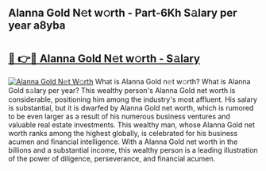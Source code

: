 ## Alanna Gold N𝚎t w𝚘rth - Part-6Kh S𝚊lary per year a8yba

# <h2><a href="http://gc02sqp.nevu.top/?p=Alanna+Gold">🔗 👉🔴 Alanna Gold N𝚎t w𝚘rth - S𝚊lary</a></h2>

[![Alanna Gold N𝚎t W𝚘rth](https://i.imgur.com/Oavwk0R.jpeg)](http://gc02sqp.nevu.top/?p=Alanna+Gold)
What is Alanna Gold n𝚎t w𝚘rth? What is Alanna Gold s𝚊lary per year?
This wealthy person's Alanna Gold net worth is considerable, positioning him among the industry's most affluent. His salary is substantial, but it is dwarfed by Alanna Gold net worth, which is rumored to be even larger as a result of his numerous business ventures and valuable real estate investments. This wealthy man, whose Alanna Gold net worth ranks among the highest globally, is celebrated for his business acumen and financial intelligence. With a Alanna Gold net worth in the billions and a substantial income, this wealthy person is a leading illustration of the power of diligence, perseverance, and financial acumen.
